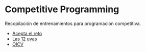 # Competitive Programming
Recopilación de entrenamientos para programación competitiva.

- [Acepta el reto](https://www.aceptaelreto.com/) 
- [Las 12 uvas](https://las12uvas.es/)
- [OICV](https://oicv.org/)

